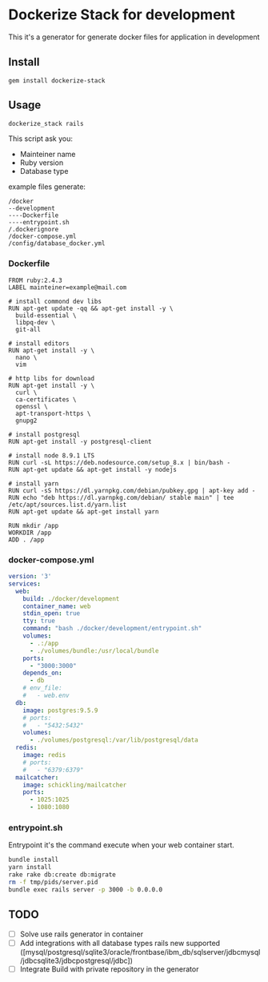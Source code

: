 # Dockerize Stack for development

This it's a generator for generate docker files for application in development

## Install
```
gem install dockerize-stack
```
## Usage
```sh
dockerize_stack rails
```

This script ask you:
- Mainteiner name
- Ruby version
- Database type

example files generate:
```
/docker
--development
----Dockerfile
----entrypoint.sh
/.dockerignore
/docker-compose.yml
/config/database_docker.yml
```

### Dockerfile
```
FROM ruby:2.4.3
LABEL mainteiner=example@mail.com

# install commond dev libs
RUN apt-get update -qq && apt-get install -y \
  build-essential \
  libpq-dev \
  git-all

# install editors
RUN apt-get install -y \
  nano \
  vim

# http libs for download
RUN apt-get install -y \
  curl \
  ca-certificates \
  openssl \
  apt-transport-https \
  gnupg2

# install postgresql
RUN apt-get install -y postgresql-client

# install node 8.9.1 LTS
RUN curl -sL https://deb.nodesource.com/setup_8.x | bin/bash -
RUN apt-get update && apt-get install -y nodejs

# install yarn
RUN curl -sS https://dl.yarnpkg.com/debian/pubkey.gpg | apt-key add -
RUN echo "deb https://dl.yarnpkg.com/debian/ stable main" | tee /etc/apt/sources.list.d/yarn.list
RUN apt-get update && apt-get install yarn

RUN mkdir /app
WORKDIR /app
ADD . /app
```

### docker-compose.yml
``` yml
version: '3'
services:
  web:
    build: ./docker/development
    container_name: web
    stdin_open: true
    tty: true
    command: "bash ./docker/development/entrypoint.sh"
    volumes:
      - .:/app
      - ./volumes/bundle:/usr/local/bundle
    ports:
      - "3000:3000"
    depends_on:
      - db
    # env_file:
    #   - web.env
  db:
    image: postgres:9.5.9
    # ports:
    #   - "5432:5432"
    volumes:
      - ./volumes/postgresql:/var/lib/postgresql/data
  redis:
    image: redis
    # ports:
    #   - "6379:6379"
  mailcatcher:
    image: schickling/mailcatcher
    ports:
      - 1025:1025
      - 1080:1080
```

### entrypoint.sh
Entrypoint it's the command execute when your web container start.

```sh
bundle install
yarn install
rake rake db:create db:migrate
rm -f tmp/pids/server.pid
bundle exec rails server -p 3000 -b 0.0.0.0
```

## TODO
- [ ] Solve use rails generator in container
- [ ] Add integrations with all database types rails new supported ([mysql/postgresql/sqlite3/oracle/frontbase/ibm_db/sqlserver/jdbcmysql/jdbcsqlite3/jdbcpostgresql/jdbc])
- [ ] Integrate Build with private repository in the generator
